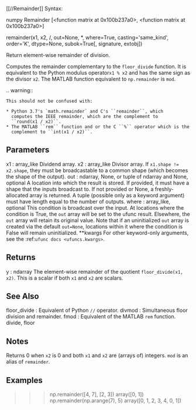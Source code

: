 [[//Remainder]]
Syntax:

  numpy Remainder [<function matrix at 0x100b237a0>, <function matrix at 0x100b237a0>]

remainder(x1, x2, /, out=None, *, where=True, casting='same_kind', order='K', dtype=None, subok=True[, signature, extobj])

Return element-wise remainder of division.

Computes the remainder complementary to the `floor_divide` function.  It is
equivalent to the Python modulus operator``x1 % x2`` and has the same sign
as the divisor `x2`. The MATLAB function equivalent to ``np.remainder``
is ``mod``.

.. warning::

    This should not be confused with:

    * Python 3.7's `math.remainder` and C's ``remainder``, which
      computes the IEEE remainder, which are the complement to
      ``round(x1 / x2)``.
    * The MATLAB ``rem`` function and or the C ``%`` operator which is the
      complement to ``int(x1 / x2)``.

Parameters
----------
x1 : array_like
    Dividend array.
x2 : array_like
    Divisor array.
    If ``x1.shape != x2.shape``, they must be broadcastable to a common
    shape (which becomes the shape of the output).
out : ndarray, None, or tuple of ndarray and None, optional
    A location into which the result is stored. If provided, it must have
    a shape that the inputs broadcast to. If not provided or None,
    a freshly-allocated array is returned. A tuple (possible only as a
    keyword argument) must have length equal to the number of outputs.
where : array_like, optional
    This condition is broadcast over the input. At locations where the
    condition is True, the `out` array will be set to the ufunc result.
    Elsewhere, the `out` array will retain its original value.
    Note that if an uninitialized `out` array is created via the default
    ``out=None``, locations within it where the condition is False will
    remain uninitialized.
**kwargs
    For other keyword-only arguments, see the
    :ref:`ufunc docs <ufuncs.kwargs>`.

Returns
-------
y : ndarray
    The element-wise remainder of the quotient ``floor_divide(x1, x2)``.
    This is a scalar if both `x1` and `x2` are scalars.

See Also
--------
floor_divide : Equivalent of Python ``//`` operator.
divmod : Simultaneous floor division and remainder.
fmod : Equivalent of the MATLAB ``rem`` function.
divide, floor

Notes
-----
Returns 0 when `x2` is 0 and both `x1` and `x2` are (arrays of)
integers.
``mod`` is an alias of ``remainder``.

Examples
--------
>>> np.remainder([4, 7], [2, 3])
array([0, 1])
>>> np.remainder(np.arange(7), 5)
array([0, 1, 2, 3, 4, 0, 1])